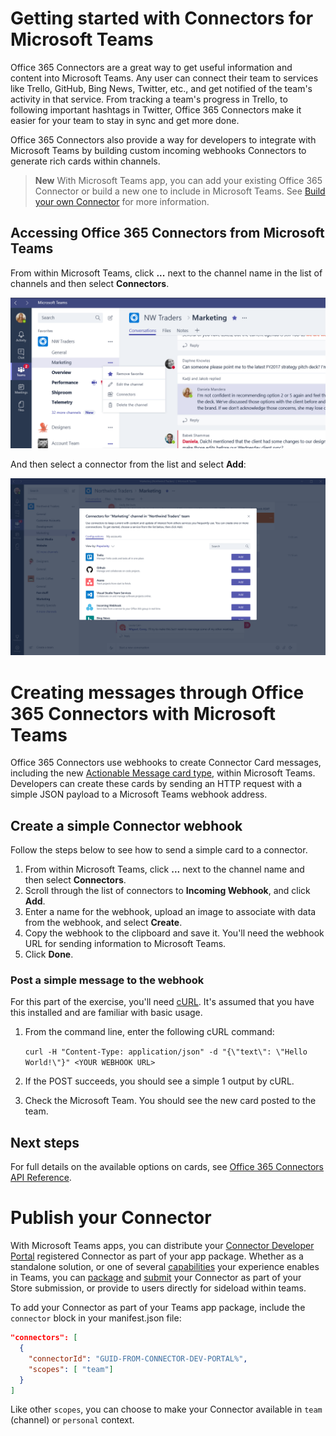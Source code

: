 ﻿# Getting started with Connectors for Microsoft Teams

Office 365 Connectors are a great way to get useful information and content into Microsoft Teams. Any user can connect their team to services like Trello, GitHub, Bing News, Twitter, etc., and get notified of the team's activity in that service. From tracking a team's progress in Trello, to following important hashtags in Twitter, Office 365 Connectors make it easier for your team to stay in sync and get more done.

Office 365 Connectors also provide a way for developers to integrate with Microsoft Teams by building custom incoming webhooks Connectors to generate rich cards within channels.

>**New**
With Microsoft Teams app, you can add your existing Office 365 Connector or build a new one to include in Microsoft Teams.  See [Build your own Connector](https://dev.outlook.com/Connectors/ConnectButton) for more information.

## Accessing Office 365 Connectors from Microsoft Teams

From within Microsoft Teams, click  **...** next to the channel name in the list of channels and then select **Connectors**.

![Screenshot of the right-click menu next to the channel name, with the Connectors option selected.](images/Connectors/teams-context-menu.PNG)

And then select a connector from the list and select **Add**:

![Screenshot of a dialog box showing a list of available connectors, with buttons for adding each one.](images/connector_list.png)

# Creating messages through Office 365 Connectors with Microsoft Teams

Office 365 Connectors use webhooks to create Connector Card messages, including the new [Actionable Message card type](https://dev.outlook.com/Actions/getting-started), within Microsoft Teams. Developers can create these cards by sending an HTTP request with a simple JSON payload to a Microsoft Teams webhook address. 


## Create a simple Connector webhook

Follow the steps below to see how to send a simple card to a connector.

1. From within Microsoft Teams, click **...** next to the channel name and then select **Connectors**.
2. Scroll through the list of connectors to **Incoming Webhook**, and click **Add**.
3. Enter a name for the webhook, upload an image to associate with data from the webhook, and select **Create**.
4. Copy the webhook to the clipboard and save it. You'll need the webhook URL for sending information to Microsoft Teams.
5. Click **Done**.

### Post a simple message to the webhook

For this part of the exercise, you'll need [cURL](https://curl.haxx.se/). It's assumed that you have this installed and are familiar with basic usage.

1.	From the command line, enter the following cURL command:

	`curl -H "Content-Type: application/json" -d "{\"text\": \"Hello World!\"}" <YOUR WEBHOOK URL>`

2.	If the POST succeeds, you should see a simple 1 output by cURL.

3.	Check the Microsoft Team. You should see the new card posted to the team.

## Next steps

For full details on the available options on cards, see [Office 365 Connectors API Reference](https://dev.outlook.com/Connectors/Reference).

# Publish your Connector

With Microsoft Teams apps, you can distribute your [Connector Developer Portal](https://go.microsoft.com/fwlink/?LinkID=780623) registered Connector as part of your app package.  Whether as a standalone solution, or one of several [capabilities](appcapabilities.md) your experience enables in Teams, you can [package](createpackage.md) and [submit](submission.md) your Connector as part of your Store submission, or provide to users directly for sideload within teams.

To add your Connector as part of your Teams app package, include the `connector` block in your manifest.json file:
```json
"connectors": [
  {
    "connectorId": "GUID-FROM-CONNECTOR-DEV-PORTAL%",
    "scopes": [ "team"]
  }
]
```

Like other `scopes`, you can choose to make your Connector available in `team` (channel) or `personal` context.

